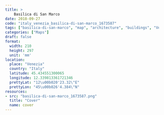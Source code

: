 ```yaml
---
title: > 
    Basilica di San Marco
date: 2018-09-27
code: "italy_venezia_basilica-di-san-marco_1673587"
tags: ["basilica-di-san-marco", "map", "architecture", "buildings", "Venezia", "Italy"]
categories: ["Maps"]
draft: false
format:
  width: 210
  height: 297
  unit: 'mm'
location:
  place: "Venezia"
  country: "Italy"
  latitude: 45.434551300065
  longitude: 12.339813361721346
  prettyLat: "12\u00b020'23.32\"E"
  prettyLon: "45\u00b026'4.384\"N"
resources:
- src: "basilica-di-san-marco_1673587.png"
  title: "Cover"
  name: cover
---
```

